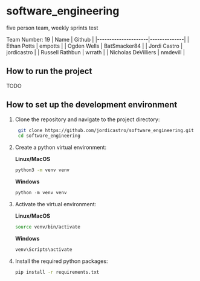 # software_engineering

five person team, weekly sprints
test

Team Number: 19
| Name                | Github       |
|---------------------|--------------|
| Ethan Potts         | empotts      |
| Ogden Wells         | BatSmacker84 |
| Jordi Castro        | jordicastro  |
| Russell Rathbun     | wrrath       |
| Nicholas DeVilliers | nmdevill     |

## How to run the project

TODO

## How to set up the development environment

1. Clone the repository and navigate to the project directory:

   ```sh
    git clone https://github.com/jordicastro/software_engineering.git
    cd software_engineering
    ```

2. Create a python virtual environment:

   **Linux/MacOS**

    ```sh
    python3 -m venv venv
    ```

   **Windows**

    ```powershell
    python -m venv venv
    ```

3. Activate the virtual environment:

   **Linux/MacOS**

    ```sh
    source venv/bin/activate
    ```

   **Windows**

    ```powershell
    venv\Scripts\activate
    ```

4. Install the required python packages:

    ```sh
    pip install -r requirements.txt
    ```
